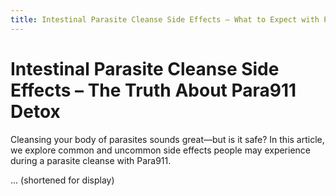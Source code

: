 ```yaml
---
title: Intestinal Parasite Cleanse Side Effects – What to Expect with Para911
---
```


# Intestinal Parasite Cleanse Side Effects – The Truth About Para911 Detox

Cleansing your body of parasites sounds great—but is it safe? In this article, we explore common and uncommon side effects people may experience during a parasite cleanse with Para911.

... (shortened for display)
